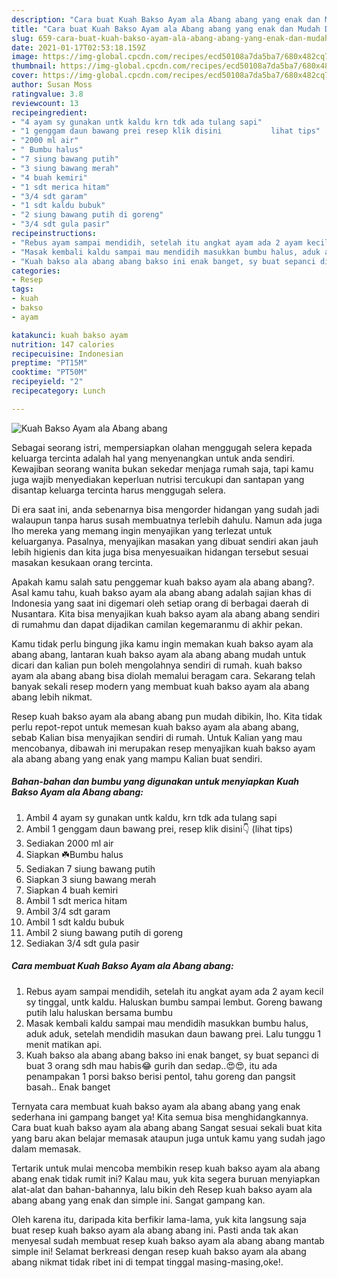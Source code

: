 ```yaml
---
description: "Cara buat Kuah Bakso Ayam ala Abang abang yang enak dan Mudah Dibuat"
title: "Cara buat Kuah Bakso Ayam ala Abang abang yang enak dan Mudah Dibuat"
slug: 659-cara-buat-kuah-bakso-ayam-ala-abang-abang-yang-enak-dan-mudah-dibuat
date: 2021-01-17T02:53:18.159Z
image: https://img-global.cpcdn.com/recipes/ecd50108a7da5ba7/680x482cq70/kuah-bakso-ayam-ala-abang-abang-foto-resep-utama.jpg
thumbnail: https://img-global.cpcdn.com/recipes/ecd50108a7da5ba7/680x482cq70/kuah-bakso-ayam-ala-abang-abang-foto-resep-utama.jpg
cover: https://img-global.cpcdn.com/recipes/ecd50108a7da5ba7/680x482cq70/kuah-bakso-ayam-ala-abang-abang-foto-resep-utama.jpg
author: Susan Moss
ratingvalue: 3.8
reviewcount: 13
recipeingredient:
- "4 ayam sy gunakan untk kaldu krn tdk ada tulang sapi"
- "1 genggam daun bawang prei resep klik disini           lihat tips"
- "2000 ml air"
- " Bumbu halus"
- "7 siung bawang putih"
- "3 siung bawang merah"
- "4 buah kemiri"
- "1 sdt merica hitam"
- "3/4 sdt garam"
- "1 sdt kaldu bubuk"
- "2 siung bawang putih di goreng"
- "3/4 sdt gula pasir"
recipeinstructions:
- "Rebus ayam sampai mendidih, setelah itu angkat ayam ada 2 ayam kecil sy tinggal, untk kaldu. Haluskan bumbu sampai lembut. Goreng bawang putih lalu haluskan bersama bumbu"
- "Masak kembali kaldu sampai mau mendidih masukkan bumbu halus, aduk aduk, setelah mendidih masukan daun bawang prei. Lalu tunggu 1 menit matikan api."
- "Kuah bakso ala abang abang bakso ini enak banget, sy buat sepanci di buat 3 orang sdh mau habis😂 gurih dan sedap..😍😍, itu ada penampakan 1 porsi bakso berisi pentol, tahu goreng dan pangsit basah.. Enak banget"
categories:
- Resep
tags:
- kuah
- bakso
- ayam

katakunci: kuah bakso ayam 
nutrition: 147 calories
recipecuisine: Indonesian
preptime: "PT15M"
cooktime: "PT50M"
recipeyield: "2"
recipecategory: Lunch

---
```



![Kuah Bakso Ayam ala Abang abang](https://img-global.cpcdn.com/recipes/ecd50108a7da5ba7/680x482cq70/kuah-bakso-ayam-ala-abang-abang-foto-resep-utama.jpg)

Sebagai seorang istri, mempersiapkan olahan menggugah selera kepada keluarga tercinta adalah hal yang menyenangkan untuk anda sendiri. Kewajiban seorang  wanita bukan sekedar menjaga rumah saja, tapi kamu juga wajib menyediakan keperluan nutrisi tercukupi dan santapan yang disantap keluarga tercinta harus menggugah selera.

Di era  saat ini, anda sebenarnya bisa mengorder hidangan yang sudah jadi walaupun tanpa harus susah membuatnya terlebih dahulu. Namun ada juga lho mereka yang memang ingin menyajikan yang terlezat untuk keluarganya. Pasalnya, menyajikan masakan yang dibuat sendiri akan jauh lebih higienis dan kita juga bisa menyesuaikan hidangan tersebut sesuai masakan kesukaan orang tercinta. 



Apakah kamu salah satu penggemar kuah bakso ayam ala abang abang?. Asal kamu tahu, kuah bakso ayam ala abang abang adalah sajian khas di Indonesia yang saat ini digemari oleh setiap orang di berbagai daerah di Nusantara. Kita bisa menyajikan kuah bakso ayam ala abang abang sendiri di rumahmu dan dapat dijadikan camilan kegemaranmu di akhir pekan.

Kamu tidak perlu bingung jika kamu ingin memakan kuah bakso ayam ala abang abang, lantaran kuah bakso ayam ala abang abang mudah untuk dicari dan kalian pun boleh mengolahnya sendiri di rumah. kuah bakso ayam ala abang abang bisa diolah memalui beragam cara. Sekarang telah banyak sekali resep modern yang membuat kuah bakso ayam ala abang abang lebih nikmat.

Resep kuah bakso ayam ala abang abang pun mudah dibikin, lho. Kita tidak perlu repot-repot untuk memesan kuah bakso ayam ala abang abang, sebab Kalian bisa menyajikan sendiri di rumah. Untuk Kalian yang mau mencobanya, dibawah ini merupakan resep menyajikan kuah bakso ayam ala abang abang yang enak yang mampu Kalian buat sendiri.

<!--inarticleads1-->

##### Bahan-bahan dan bumbu yang digunakan untuk menyiapkan Kuah Bakso Ayam ala Abang abang:

1. Ambil 4 ayam sy gunakan untk kaldu, krn tdk ada tulang sapi
1. Ambil 1 genggam daun bawang prei, resep klik disini👇           (lihat tips)
1. Sediakan 2000 ml air
1. Siapkan  ☘️Bumbu halus
1. Sediakan 7 siung bawang putih
1. Siapkan 3 siung bawang merah
1. Siapkan 4 buah kemiri
1. Ambil 1 sdt merica hitam
1. Ambil 3/4 sdt garam
1. Ambil 1 sdt kaldu bubuk
1. Ambil 2 siung bawang putih di goreng
1. Sediakan 3/4 sdt gula pasir




<!--inarticleads2-->

##### Cara membuat Kuah Bakso Ayam ala Abang abang:

1. Rebus ayam sampai mendidih, setelah itu angkat ayam ada 2 ayam kecil sy tinggal, untk kaldu. Haluskan bumbu sampai lembut. Goreng bawang putih lalu haluskan bersama bumbu
1. Masak kembali kaldu sampai mau mendidih masukkan bumbu halus, aduk aduk, setelah mendidih masukan daun bawang prei. Lalu tunggu 1 menit matikan api.
1. Kuah bakso ala abang abang bakso ini enak banget, sy buat sepanci di buat 3 orang sdh mau habis😂 gurih dan sedap..😍😍, itu ada penampakan 1 porsi bakso berisi pentol, tahu goreng dan pangsit basah.. Enak banget




Ternyata cara membuat kuah bakso ayam ala abang abang yang enak sederhana ini gampang banget ya! Kita semua bisa menghidangkannya. Cara buat kuah bakso ayam ala abang abang Sangat sesuai sekali buat kita yang baru akan belajar memasak ataupun juga untuk kamu yang sudah jago dalam memasak.

Tertarik untuk mulai mencoba membikin resep kuah bakso ayam ala abang abang enak tidak rumit ini? Kalau mau, yuk kita segera buruan menyiapkan alat-alat dan bahan-bahannya, lalu bikin deh Resep kuah bakso ayam ala abang abang yang enak dan simple ini. Sangat gampang kan. 

Oleh karena itu, daripada kita berfikir lama-lama, yuk kita langsung saja buat resep kuah bakso ayam ala abang abang ini. Pasti anda tak akan menyesal sudah membuat resep kuah bakso ayam ala abang abang mantab simple ini! Selamat berkreasi dengan resep kuah bakso ayam ala abang abang nikmat tidak ribet ini di tempat tinggal masing-masing,oke!.

